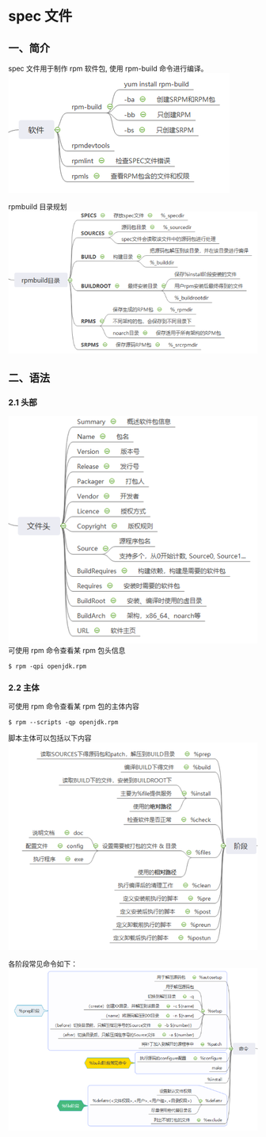 # spec 文件
## 一、简介
spec 文件用于制作 rpm 软件包, 使用 rpm-build 命令进行编译。
![rpm-build](asset/rpmbuild.png)

rpmbuild 目录规划
![rpmbuild-dir](asset/rpmbuild-dir.png)

## 二、语法
### 2.1 头部
![header](asset/spec-header.png)
可使用 rpm 命令查看某 rpm 包头信息
```shell
$ rpm -qpi openjdk.rpm
```

### 2.2 主体
可使用 rpm 命令查看某 rpm 包的主体内容
```
$ rpm --scripts -qp openjdk.rpm
```

脚本主体可以包括以下内容
![spec-body](asset/spec-stage.png)

各阶段常见命令如下：
![spec-cmd](asset/spec-cmd.png)
